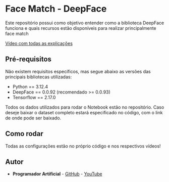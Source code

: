 # Face Match - DeepFace
Este repositório possui como objetivo entender como a biblioteca DeepFace funciona e quais recursos estão disponíveis para realizar principalmente face match

[Vídeo com todas as explicações](https://youtu.be/DMKXeIHq9gw)

## Pré-requisitos
Não existem requisitos específicos, mas segue abaixo as versões das principais bibliotecas utilizadas:

- Python == 3.12.4
- DeepFace == 0.0.92 (recomendado >= 0.0.93)
- Tensorflow == 2.17.0

Todos os dados utilizados para rodar o Notebook estão no repositório. Caso deseje baixar o dataset completo estará especificado no código, com o link de onde pode ser baixado.

## Como rodar
Todas as configurações estão no próprio código e nos respectivos vídeos!

## Autor
* **Programador Artificial** - [GitHub](https://github.com/ProgramadorArtificial) - [YouTube](https://www.youtube.com/@ProgramadorArtificial)

